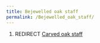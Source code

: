 ```yaml
---
title: Bejewelled oak staff
permalink: /Bejewelled_oak_staff/
---
```


1.  REDIRECT [Carved oak staff](Carved_oak_staff "wikilink")